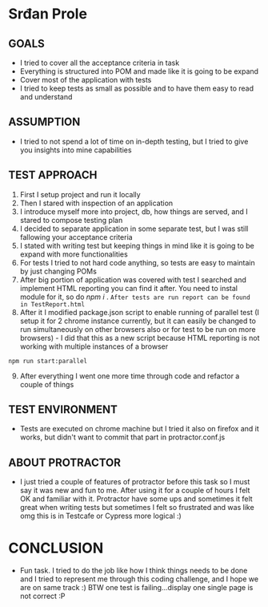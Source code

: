 # Srđan Prole

## GOALS

- I tried to cover all the acceptance criteria in task
- Everything is structured into POM and made like it is going to be expand
- Cover most of the application with tests
- I tried to keep tests as small as possible and to have them easy to read and understand

## ASSUMPTION

- I tried to not spend a lot of time on in-depth testing, but I tried to give you insights into mine capabilities

## TEST APPROACH

1. First I setup project and run it locally
2. Then I stared with inspection of an application
3. I introduce myself more into project, db, how things are served, and I stared to compose testing plan
4. I decided to separate application in some separate test, but I was still fallowing your acceptance criteria
5. I stated with writing test but keeping things in mind like it is going to be expand with more functionalities
6. For tests I tried to not hard code anything, so tests are easy to maintain by just changing POMs
7. After big portion of application was covered with test I searched and implement HTML reporting you can find it after. You need to instal module for it, so do _npm i_ .
   `After tests are run report can be found in TestReport.html`
8. After it I modified package.json script to enable running of parallel test (I setup it for 2 chrome instance currently, but it can easily be changed to run simultaneously on other browsers also or for test to be run on more browsers) - I did that this as a new script because HTML reporting is not working with multiple instances of a browser

```
npm run start:parallel
```

9. After everything I went one more time through code and refactor a couple of things

## TEST ENVIRONMENT

- Tests are executed on chrome machine but I tried it also on firefox and it works, but didn't want to commit that part in protractor.conf.js

## ABOUT PROTRACTOR

- I just tried a couple of features of protractor before this task so I must say it was new and fun to me. After using it for a couple of hours I felt OK and familiar with it. Protractor have some ups and sometimes it felt great when writing tests but sometimes I felt so frustrated and was like omg this is in Testcafe or Cypress more logical :)

# CONCLUSION

- Fun task. I tried to do the job like how I think things needs to be done and I tried to represent me through this coding challenge, and I hope we are on same track :)
  BTW one test is failing...display one single page is not correct :P
